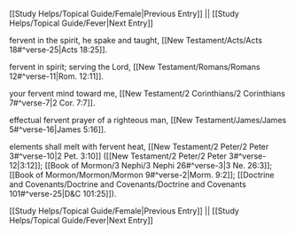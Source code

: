 [[Study Helps/Topical Guide/Female|Previous Entry]]  ||  [[Study Helps/Topical Guide/Fever|Next Entry]]

 fervent in the spirit, he spake and taught, [[New Testament/Acts/Acts 18#^verse-25|Acts 18:25]].

 fervent in spirit; serving the Lord, [[New Testament/Romans/Romans 12#^verse-11|Rom. 12:11]].

 your fervent mind toward me, [[New Testament/2 Corinthians/2 Corinthians 7#^verse-7|2 Cor. 7:7]].

 effectual fervent prayer of a righteous man, [[New Testament/James/James 5#^verse-16|James 5:16]].

 elements shall melt with fervent heat, [[New Testament/2 Peter/2 Peter 3#^verse-10|2 Pet. 3:10]] ([[New Testament/2 Peter/2 Peter 3#^verse-12|3:12]]; [[Book of Mormon/3 Nephi/3 Nephi 26#^verse-3|3 Ne. 26:3]]; [[Book of Mormon/Mormon/Mormon 9#^verse-2|Morm. 9:2]]; [[Doctrine and Covenants/Doctrine and Covenants/Doctrine and Covenants 101#^verse-25|D&C 101:25]]).

[[Study Helps/Topical Guide/Female|Previous Entry]]  ||  [[Study Helps/Topical Guide/Fever|Next Entry]]